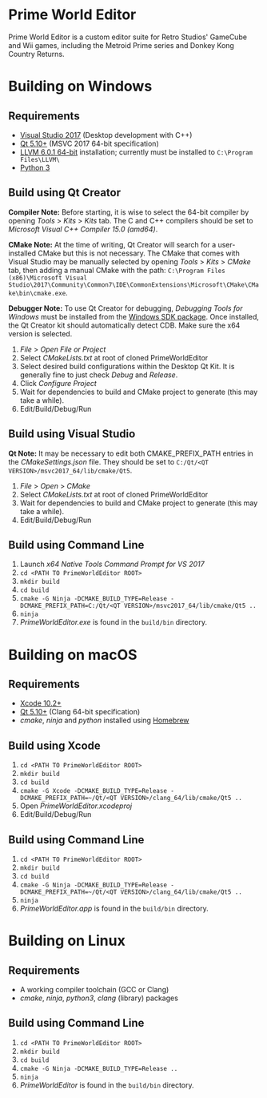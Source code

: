 # Prime World Editor
Prime World Editor is a custom editor suite for Retro Studios' GameCube and Wii games, including the
Metroid Prime series and Donkey Kong Country Returns.

# Building on Windows

## Requirements

* [Visual Studio 2017](https://visualstudio.microsoft.com/vs/) (Desktop development with C++)
* [Qt 5.10+](https://download.qt.io/official_releases/qt/) (MSVC 2017 64-bit specification)
* [LLVM 6.0.1 64-bit](http://releases.llvm.org/6.0.1/LLVM-6.0.1-win64.exe) installation; currently must be installed to `C:\Program Files\LLVM\`
* [Python 3](https://www.python.org/downloads/windows/)

## Build using Qt Creator

**Compiler Note:** Before starting, it is wise to select the 64-bit compiler by opening *Tools* > *Kits* > *Kits* tab.
The C and C++ compilers should be set to *Microsoft Visual C++ Compiler 15.0 (amd64)*.

**CMake Note:** At the time of writing, Qt Creator will search for a user-installed CMake but this is not necessary. 
The CMake that comes with Visual Studio may be manually selected by opening *Tools* > *Kits* > *CMake* tab, then adding
a manual CMake with the path:
`C:\Program Files (x86)\Microsoft Visual Studio\2017\Community\Common7\IDE\CommonExtensions\Microsoft\CMake\CMake\bin\cmake.exe`.

**Debugger Note:** To use Qt Creator for debugging, *Debugging Tools for Windows* must be installed from the
[Windows SDK package](https://developer.microsoft.com/en-us/windows/downloads/windows-10-sdk). Once installed,
the Qt Creator kit should automatically detect CDB. Make sure the x64 version is selected.

1. *File* > *Open File or Project*
2. Select *CMakeLists.txt* at root of cloned PrimeWorldEditor
3. Select desired build configurations within the Desktop Qt Kit. It is generally fine to just check *Debug* and *Release*.
4. Click *Configure Project*
5. Wait for dependencies to build and CMake project to generate (this may take a while).
6. Edit/Build/Debug/Run

## Build using Visual Studio

**Qt Note:** It may be necessary to edit both CMAKE_PREFIX_PATH entries in the *CMakeSettings.json* file.
They should be set to `C:/Qt/<QT VERSION>/msvc2017_64/lib/cmake/Qt5`.

1. *File* > *Open* > *CMake*
2. Select *CMakeLists.txt* at root of cloned PrimeWorldEditor
3. Wait for dependencies to build and CMake project to generate (this may take a while).
4. Edit/Build/Debug/Run

## Build using Command Line

1. Launch *x64 Native Tools Command Prompt for VS 2017*
2. `cd <PATH TO PrimeWorldEditor ROOT>`
3. `mkdir build`
4. `cd build`
5. `cmake -G Ninja -DCMAKE_BUILD_TYPE=Release -DCMAKE_PREFIX_PATH=C:/Qt/<QT VERSION>/msvc2017_64/lib/cmake/Qt5 ..`
6. `ninja`
7. *PrimeWorldEditor.exe* is found in the `build/bin` directory.

# Building on macOS

## Requirements

* [Xcode 10.2+](https://developer.apple.com/xcode/)
* [Qt 5.10+](https://download.qt.io/official_releases/qt/) (Clang 64-bit specification)
* *cmake*, *ninja* and *python* installed using [Homebrew](https://brew.sh/)

## Build using Xcode

1. `cd <PATH TO PrimeWorldEditor ROOT>`
2. `mkdir build`
3. `cd build`
4. `cmake -G Xcode -DCMAKE_BUILD_TYPE=Release -DCMAKE_PREFIX_PATH=~/Qt/<QT VERSION>/clang_64/lib/cmake/Qt5 ..`
5. Open *PrimeWorldEditor.xcodeproj*
6. Edit/Build/Debug/Run

## Build using Command Line

1. `cd <PATH TO PrimeWorldEditor ROOT>`
2. `mkdir build`
3. `cd build`
4. `cmake -G Ninja -DCMAKE_BUILD_TYPE=Release -DCMAKE_PREFIX_PATH=~/Qt/<QT VERSION>/clang_64/lib/cmake/Qt5 ..`
5. `ninja`
6. *PrimeWorldEditor.app* is found in the `build/bin` directory.

# Building on Linux

## Requirements

* A working compiler toolchain (GCC or Clang)
* *cmake*, *ninja*, *python3*, *clang* (library) packages

## Build using Command Line

1. `cd <PATH TO PrimeWorldEditor ROOT>`
2. `mkdir build`
3. `cd build`
4. `cmake -G Ninja -DCMAKE_BUILD_TYPE=Release ..`
5. `ninja`
6. *PrimeWorldEditor* is found in the `build/bin` directory.

